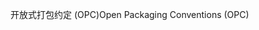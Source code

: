 <span data-ttu-id="00d36-101">开放式打包约定 (OPC)</span><span class="sxs-lookup"><span data-stu-id="00d36-101">Open Packaging Conventions (OPC)</span></span>